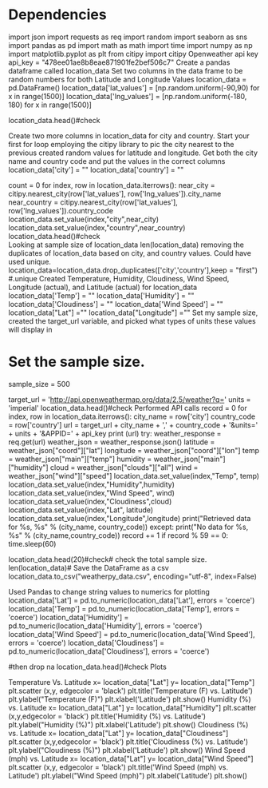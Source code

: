 # Dependencies
import json
import requests as req
import random
import seaborn as sns
import pandas as pd
import math as math
import time
import numpy as np
import matplotlib.pyplot as plt
from citipy import citipy
Openweather api key
api_key = "478ee01ae8b8eae871901fe2bef506c7"
Create a pandas dataframe called location_data
Set two columns in the data frame to be random numbers for both Latitude and Longitude Values
location_data = pd.DataFrame()
location_data['lat_values'] = [np.random.uniform(-90,90) for x in range(1500)]
location_data['lng_values'] = [np.random.uniform(-180, 180) for x in range(1500)]

location_data.head()#check

Create two more columns in location_data for city and country. Start your first for loop employing the citipy library to pic the city nearest to the previous created random values for latitude and longitude.  Get both the city name and country code and put the values in the correct columns
location_data['city'] = ""
location_data['country'] = ""

count = 0
for index, row in location_data.iterrows():
    near_city = citipy.nearest_city(row['lat_values'], row['lng_values']).city_name
    near_country = citipy.nearest_city(row['lat_values'], row['lng_values']).country_code
    location_data.set_value(index,"city",near_city)
    location_data.set_value(index,"country",near_country)
location_data.head()#check    
Looking at sample size of location_data
len(location_data)
removing the duplicates of location_data based on city, and country values.  Could have used unique.
location_data=location_data.drop_duplicates(['city','country'],keep = "first")
#.unique
Created Temperature, Humidity, Cloudiness, Wind Speed, Longitude (actual), and Latitude (actual) for location_data
location_data['Temp'] = ""
location_data['Humidity'] = ""
location_data['Cloudiness'] = ""
location_data['Wind Speed'] = ""
location_data["Lat"] =""
location_data["Longitude"] =""
Set my sample size, created the target_url variable, and picked what types of units these values will display in


# Set the sample size.
sample_size = 500

target_url = 'http://api.openweathermap.org/data/2.5/weather?q='
units = 'imperial'
location_data.head()#check
Performed API calls
record = 0
for index, row in location_data.iterrows():
    city_name = row['city']
    country_code = row['country']
    url = target_url + city_name + ',' + country_code + '&units=' + units + '&APPID=' + api_key
    print (url)
    try: 
        weather_response = req.get(url)
        weather_json = weather_response.json()
        latitude = weather_json["coord"]["lat"]
        longitude = weather_json["coord"]["lon"]
        temp = weather_json["main"]["temp"]
        humidity = weather_json["main"]["humidity"]
        cloud = weather_json["clouds"]["all"]
        wind = weather_json["wind"]["speed"]
        location_data.set_value(index,"Temp", temp)
        location_data.set_value(index,"Humidity",humidity)
        location_data.set_value(index,"Wind Speed", wind)
        location_data.set_value(index,"Cloudiness",cloud)
        location_data.set_value(index,"Lat", latitude)
        location_data.set_value(index,"Longitude",longitude)
        print("Retrieved data for %s, %s" % (city_name, country_code))
    except:
        print("No data for %s, %s" % (city_name,country_code))
    record += 1
    if record % 59 == 0:
        time.sleep(60)
        
 location_data.head(20)#check# check the total sample size.
len(location_data)# Save the DataFrame as a csv
location_data.to_csv("weatherpy_data.csv", encoding="utf-8", index=False)
		

Used Pandas to change string values to numerics for plotting
location_data['Lat'] = pd.to_numeric(location_data['Lat'], errors = 'coerce')
location_data['Temp'] = pd.to_numeric(location_data['Temp'], errors = 'coerce')
location_data['Humidity'] = pd.to_numeric(location_data['Humidity'], errors = 'coerce')
location_data['Wind Speed'] = pd.to_numeric(location_data['Wind Speed'], errors = 'coerce')
location_data['Cloudiness'] = pd.to_numeric(location_data['Cloudiness'], errors = 'coerce')

#then drop na
location_data.head()#check
Plots

Temperature Vs. Latitude
x= location_data["Lat"]
y= location_data["Temp"]
plt.scatter (x,y, edgecolor = 'black')
plt.title('Temperature (F) vs. Latitude')
plt.ylabel("Temperature (F)")
plt.xlabel('Latitude')
plt.show()
Humidity (%) vs. Latitude
x= location_data["Lat"]
y= location_data["Humidity"]
plt.scatter (x,y,edgecolor = 'black')
plt.title('Humidity (%) vs. Latitude')
plt.ylabel("Humidity (%)")
plt.xlabel('Latitude')
plt.show()
Cloudiness (%) vs. Latitude
x= location_data["Lat"]
y= location_data["Cloudiness"]
plt.scatter (x,y,edgecolor = 'black')
plt.title('Cloudiness (%) vs. Latitude')
plt.ylabel("Cloudiness (%)")
plt.xlabel('Latitude')
plt.show()
Wind Speed (mph) vs. Latitude
x= location_data["Lat"]
y= location_data["Wind Speed"]
plt.scatter (x,y, edgecolor = 'black')
plt.title('Wind Speed (mph) vs. Latitude')
plt.ylabel("Wind Speed (mph)")
plt.xlabel('Latitude')
plt.show()